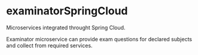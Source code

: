 # examinatorSpringCloud

Microservices integrated throught Spring Cloud.

Examinator microservice can provide exam questions for declared subjects and collect from required services.

